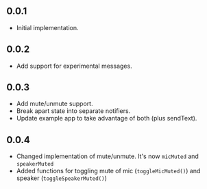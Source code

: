 ## 0.0.1

* Initial implementation.

## 0.0.2

* Add support for experimental messages.

## 0.0.3

* Add mute/unmute support.
* Break apart state into separate notifiers.
* Update example app to take advantage of both (plus sendText).

## 0.0.4

* Changed implementation of mute/unmute. It's now `micMuted` and `speakerMuted`
* Added functions for toggling mute of mic (`toggleMicMuted()`) and speaker (`toggleSpeakerMuted()`)